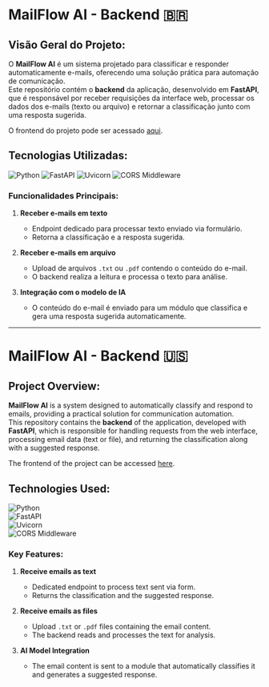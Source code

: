 # MailFlow AI - Backend 🇧🇷

## Visão Geral do Projeto:

O **MailFlow AI** é um sistema projetado para classificar e responder automaticamente e-mails, oferecendo uma solução prática para automação de comunicação.  
Este repositório contém o **backend** da aplicação, desenvolvido em **FastAPI**, que é responsável por receber requisições da interface web, processar os dados dos e-mails (texto ou arquivo) e retornar a classificação junto com uma resposta sugerida.

O frontend do projeto pode ser acessado [aqui](https://github.com/miguel-willians/mailflow).

## Tecnologias Utilizadas:

![Python](https://img.shields.io/badge/Python-3776AB?style=flat-square&logo=python&logoColor=white)
![FastAPI](https://img.shields.io/badge/FastAPI-009688?style=flat-square&logo=fastapi&logoColor=white)
![Uvicorn](https://img.shields.io/badge/Uvicorn-000000?style=flat-square&logo=uvicorn&logoColor=white)
![CORS Middleware](https://img.shields.io/badge/CORS%20Middleware-FF6F00?style=flat-square&logo=fastapi&logoColor=white)

### Funcionalidades Principais:

1. **Receber e-mails em texto**

   - Endpoint dedicado para processar texto enviado via formulário.
   - Retorna a classificação e a resposta sugerida.

2. **Receber e-mails em arquivo**

   - Upload de arquivos `.txt` ou `.pdf` contendo o conteúdo do e-mail.
   - O backend realiza a leitura e processa o texto para análise.

3. **Integração com o modelo de IA**

   - O conteúdo do e-mail é enviado para um módulo que classifica e gera uma resposta sugerida automaticamente.

---

# MailFlow AI - Backend 🇺🇸

## Project Overview:

**MailFlow AI** is a system designed to automatically classify and respond to emails, providing a practical solution for communication automation.  
This repository contains the **backend** of the application, developed with **FastAPI**, which is responsible for handling requests from the web interface, processing email data (text or file), and returning the classification along with a suggested response.

The frontend of the project can be accessed [here](https://github.com/miguel-willians/mailflow).

## Technologies Used:

![Python](https://img.shields.io/badge/Python-3776AB?style=flat-square&logo=python&logoColor=white)  
![FastAPI](https://img.shields.io/badge/FastAPI-009688?style=flat-square&logo=fastapi&logoColor=white)  
![Uvicorn](https://img.shields.io/badge/Uvicorn-000000?style=flat-square&logo=uvicorn&logoColor=white)  
![CORS Middleware](https://img.shields.io/badge/CORS%20Middleware-FF6F00?style=flat-square&logo=fastapi&logoColor=white)

### Key Features:

1. **Receive emails as text**

   - Dedicated endpoint to process text sent via form.
   - Returns the classification and the suggested response.

2. **Receive emails as files**

   - Upload `.txt` or `.pdf` files containing the email content.
   - The backend reads and processes the text for analysis.

3. **AI Model Integration**

   - The email content is sent to a module that automatically classifies it and generates a suggested response.
